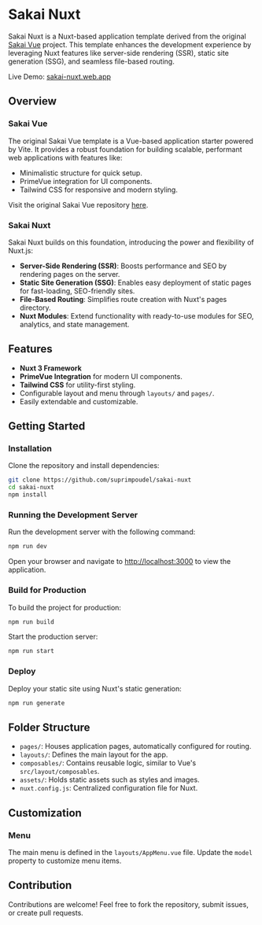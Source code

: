 # Sakai Nuxt

Sakai Nuxt is a Nuxt-based application template derived from the original [Sakai Vue](https://github.com/primefaces/sakai-vue) project. This template enhances the development experience by leveraging Nuxt features like server-side rendering (SSR), static site generation (SSG), and seamless file-based routing.

Live Demo: [sakai-nuxt.web.app](https://sakai-nuxt.web.app)

## Overview

### Sakai Vue
The original Sakai Vue template is a Vue-based application starter powered by Vite. It provides a robust foundation for building scalable, performant web applications with features like:
- Minimalistic structure for quick setup.
- PrimeVue integration for UI components.
- Tailwind CSS for responsive and modern styling.

Visit the original Sakai Vue repository [here](https://github.com/primefaces/sakai-vue).

### Sakai Nuxt
Sakai Nuxt builds on this foundation, introducing the power and flexibility of Nuxt.js:
- **Server-Side Rendering (SSR)**: Boosts performance and SEO by rendering pages on the server.
- **Static Site Generation (SSG)**: Enables easy deployment of static pages for fast-loading, SEO-friendly sites.
- **File-Based Routing**: Simplifies route creation with Nuxt's pages directory.
- **Nuxt Modules**: Extend functionality with ready-to-use modules for SEO, analytics, and state management.

## Features
- **Nuxt 3 Framework**
- **PrimeVue Integration** for modern UI components.
- **Tailwind CSS** for utility-first styling.
- Configurable layout and menu through `layouts/` and `pages/`.
- Easily extendable and customizable.

## Getting Started

### Installation

Clone the repository and install dependencies:

```bash  
git clone https://github.com/suprimpoudel/sakai-nuxt  
cd sakai-nuxt  
npm install  
```  

### Running the Development Server

Run the development server with the following command:

```bash  
npm run dev  
```  

Open your browser and navigate to [http://localhost:3000](http://localhost:3000) to view the application.

### Build for Production

To build the project for production:

```bash  
npm run build  
```  

Start the production server:

```bash  
npm run start  
```  

### Deploy

Deploy your static site using Nuxt's static generation:

```bash  
npm run generate  
```  

## Folder Structure

- `pages/`: Houses application pages, automatically configured for routing.
- `layouts/`: Defines the main layout for the app.
- `composables/`: Contains reusable logic, similar to Vue's `src/layout/composables`.
- `assets/`: Holds static assets such as styles and images.
- `nuxt.config.js`: Centralized configuration file for Nuxt.

## Customization

### Menu
The main menu is defined in the `layouts/AppMenu.vue` file. Update the `model` property to customize menu items.

## Contribution
Contributions are welcome! Feel free to fork the repository, submit issues, or create pull requests.  